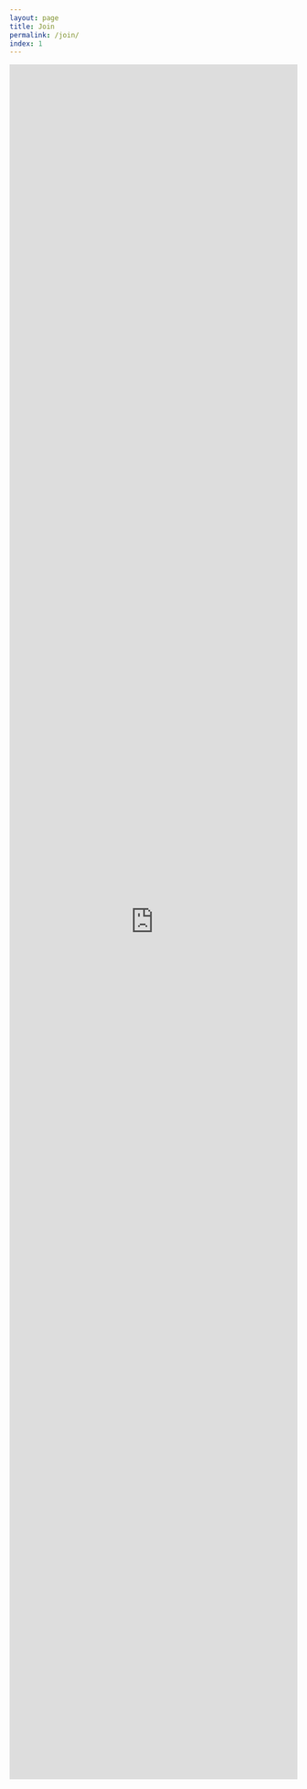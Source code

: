 ```yaml
---
layout: page
title: Join
permalink: /join/
index: 1
---
```


<div class="backgroundJoin backgroundImageCenter tintDark">
    <iframe src="https://docs.google.com/forms/d/e/1FAIpQLScChtgICQuQ8b2aS9F-jo_XSNprxp2KNscf6lrkviMQjGKNBQ/viewform?embedded=true" width="100%" height="3000" frameborder="0" marginheight="0" marginwidth="0">Loading…</iframe>
</div>